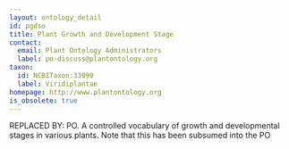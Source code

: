 ```yaml
---
layout: ontology_detail
id: pgdso
title: Plant Growth and Development Stage
contact:
  email: Plant Ontology Administrators 
  label: po-discuss@plantontology.org
taxon:
  id: NCBITaxon:33090
  label: Viridiplantae
homepage: http://www.plantontology.org
is_obsolete: true
---
```


REPLACED BY: PO. A controlled vocabulary of growth and developmental stages in various plants. Note that this has been subsumed into the PO
